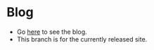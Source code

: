 # Blog

+ Go [here](lehmacdj.github.io/blog) to see the blog.
+ This branch is for the currently released site.
